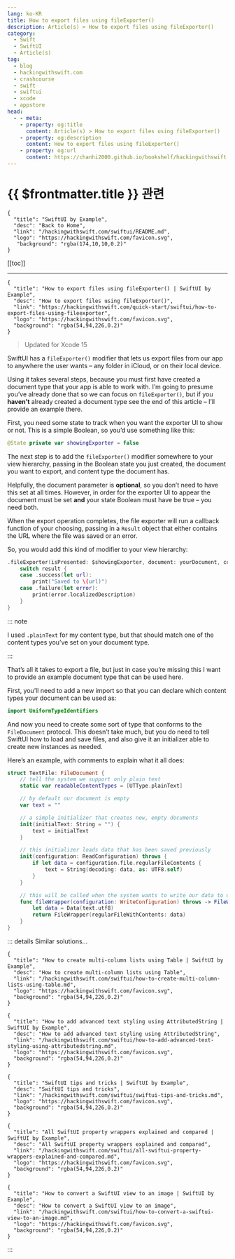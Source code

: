 ```yaml
---
lang: ko-KR
title: How to export files using fileExporter()
description: Article(s) > How to export files using fileExporter()
category:
  - Swift
  - SwiftUI
  - Article(s)
tag: 
  - blog
  - hackingwithswift.com
  - crashcourse
  - swift
  - swiftui
  - xcode
  - appstore
head:
  - - meta:
    - property: og:title
      content: Article(s) > How to export files using fileExporter()
    - property: og:description
      content: How to export files using fileExporter()
    - property: og:url
      content: https://chanhi2000.github.io/bookshelf/hackingwithswift.com/swiftui/how-to-export-files-using-fileexporter.html
---
```


# {{ $frontmatter.title }} 관련

```component VPCard
{
  "title": "SwiftUI by Example",
  "desc": "Back to Home",
  "link": "/hackingwithswift.com/swiftui/README.md",
  "logo": "https://hackingwithswift.com/favicon.svg",
   "background": "rgba(174,10,10,0.2)"
}
```

[[toc]]

---

```component VPCard
{
  "title": "How to export files using fileExporter() | SwiftUI by Example",
  "desc": "How to export files using fileExporter()",
  "link": "https://hackingwithswift.com/quick-start/swiftui/how-to-export-files-using-fileexporter",
  "logo": "https://hackingwithswift.com/favicon.svg",
  "background": "rgba(54,94,226,0.2)"
}
```

> Updated for Xcode 15

SwiftUI has a `fileExporter()` modifier that lets us export files from our app to anywhere the user wants – any folder in iCloud, or on their local device.

Using it takes several steps, because you must first have created a document type that your app is able to work with. I’m going to presume you’ve already done that so we can focus on `fileExporter()`, but if you **haven’t** already created a document type see the end of this article – I’ll provide an example there.

First, you need some state to track when you want the exporter UI to show or not. This is a simple Boolean, so you’d use something like this:

```swift
@State private var showingExporter = false
```

The next step is to add the `fileExporter()` modifier somewhere to your view hierarchy, passing in the Boolean state you just created, the document you want to export, and content type the document has.

Helpfully, the document parameter is **optional**, so you don’t need to have this set at all times. However, in order for the exporter UI to appear the document must be set **and** your state Boolean must have be true – you need both.

When the export operation completes, the file exporter will run a callback function of your choosing, passing in a `Result` object that either contains the URL where the file was saved or an error.

So, you would add this kind of modifier to your view hierarchy:

```swift
.fileExporter(isPresented: $showingExporter, document: yourDocument, contentType: .plainText) { result in
    switch result {
    case .success(let url):
        print("Saved to \(url)")
    case .failure(let error):
        print(error.localizedDescription)
    }
}
```

::: note

I used `.plainText` for my content type, but that should match one of the content types you’ve set on your document type.

:::

<VidStack src="https://hackingwithswift.com/img/books/quick-start/swiftui/how-to-export-files-using-fileexporter-1~dark.mp4" />

That’s all it takes to export a file, but just in case you’re missing this I want to provide an example document type that can be used here. 

First, you’ll need to add a new import so that you can declare which content types your document can be used as:

```swift
import UniformTypeIdentifiers
```

And now you need to create some sort of type that conforms to the `FileDocument` protocol. This doesn’t take much, but you do need to tell SwiftUI how to load and save files, and also give it an initializer able to create new instances as needed.

Here’s an example, with comments to explain what it all does:

```swift
struct TextFile: FileDocument {
    // tell the system we support only plain text
    static var readableContentTypes = [UTType.plainText]

    // by default our document is empty
    var text = ""

    // a simple initializer that creates new, empty documents
    init(initialText: String = "") {
        text = initialText
    }

    // this initializer loads data that has been saved previously
    init(configuration: ReadConfiguration) throws {
        if let data = configuration.file.regularFileContents {
            text = String(decoding: data, as: UTF8.self)
        }
    }

    // this will be called when the system wants to write our data to disk
    func fileWrapper(configuration: WriteConfiguration) throws -> FileWrapper {
        let data = Data(text.utf8)
        return FileWrapper(regularFileWithContents: data)
    }
}
```

::: details Similar solutions…

```component VPCard
{
  "title": "How to create multi-column lists using Table | SwiftUI by Example",
  "desc": "How to create multi-column lists using Table",
  "link": "/hackingwithswift.com/swiftui/how-to-create-multi-column-lists-using-table.md",
  "logo": "https://hackingwithswift.com/favicon.svg",
  "background": "rgba(54,94,226,0.2)"
}
```

```component VPCard
{
  "title": "How to add advanced text styling using AttributedString | SwiftUI by Example",
  "desc": "How to add advanced text styling using AttributedString",
  "link": "/hackingwithswift.com/swiftui/how-to-add-advanced-text-styling-using-attributedstring.md",
  "logo": "https://hackingwithswift.com/favicon.svg",
  "background": "rgba(54,94,226,0.2)"
}
```

```component VPCard
{
  "title": "SwiftUI tips and tricks | SwiftUI by Example",
  "desc": "SwiftUI tips and tricks",
  "link": "/hackingwithswift.com/swiftui/swiftui-tips-and-tricks.md",
  "logo": "https://hackingwithswift.com/favicon.svg",
  "background": "rgba(54,94,226,0.2)"
}
```

```component VPCard
{
  "title": "All SwiftUI property wrappers explained and compared | SwiftUI by Example",
  "desc": "All SwiftUI property wrappers explained and compared",
  "link": "/hackingwithswift.com/swiftui/all-swiftui-property-wrappers-explained-and-compared.md",
  "logo": "https://hackingwithswift.com/favicon.svg",
  "background": "rgba(54,94,226,0.2)"
}
```

```component VPCard
{
  "title": "How to convert a SwiftUI view to an image | SwiftUI by Example",
  "desc": "How to convert a SwiftUI view to an image",
  "link": "/hackingwithswift.com/swiftui/how-to-convert-a-swiftui-view-to-an-image.md",
  "logo": "https://hackingwithswift.com/favicon.svg",
  "background": "rgba(54,94,226,0.2)"
}
```

:::

